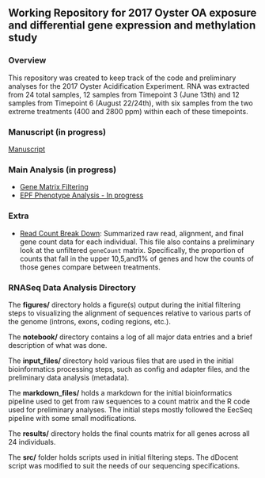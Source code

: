 ## Working Repository for 2017 Oyster OA exposure and differential gene expression and methylation study

### Overview  
This repository was created to keep track of the code and preliminary analyses for the 2017 Oyster Acidification Experiment. RNA was extracted from 24 total samples, 12 samples from Timepoint 3 (June 13th) and 12 samples from Timepoint 6 (August 22/24th), with six samples from the two extreme treatments (400 and 2800 ppm) within each of these timepoints. 

### Manuscript (in progress)
[Manuscript](https://docs.google.com/document/d/1UTjTN_KC_exGVlf0I0UpntO7woBzGoJ3CKZel8WXobc/edit?ts=5bbf8c38)

### Main Analysis (in progress)

- [Gene Matrix Filtering](https://github.com/epigeneticstoocean/2017OAExp_Oysters/blob/master/markdown_files/STAR_pipeline/03A_CV17_RNA_countFilteringandAnalysis.md)
- [EPF Phenotype Analysis - In progress](https://github.com/epigeneticstoocean/2017OAExp_Oysters/blob/master/markdown_files/Phenotype_Analysis/AE17_epfPhenotype.md)

### Extra 

- [Read Count Break Down](https://github.com/epigeneticstoocean/2017OAExp_Oysters/blob/master/markdown_files/extra/readAnalysis.md): Summarized raw read, alignment, and final gene count data for each individual. This file also contains a preliminary look at the unfiltered ```geneCount``` matrix. Specifically, the proportion of counts that fall in the upper 10,5,and1% of genes and how the counts of those genes compare between treatments.

### RNASeq Data Analysis Directory

The **figures\/** directory holds a figure(s) output during the initial filtering steps to visualizing the alignment of sequences relative to various parts of the genome (introns, exons, coding regions, etc.).

The **notebook\/** directory contains a log of all major data entries and a brief description of what was done.

The **input_files\/** directory hold various files that are used in the initial bioinformatics processing steps, such as config and adapter files, and the preliminary data analysis (metadata).

The **markdown_files\/** holds a markdown for the initial bioinformatics pipeline used to get from raw sequences to a count matrix and the R code used for preliminary analyses. The initial steps mostly followed the EecSeq pipeline with some small modifications.

The **results\/** directory holds the final counts matrix for all genes across all 24 individuals.

The **src\/** folder holds scripts used in initial filtering steps. The dDocent script was modified to suit the needs of our sequencing specifications.

